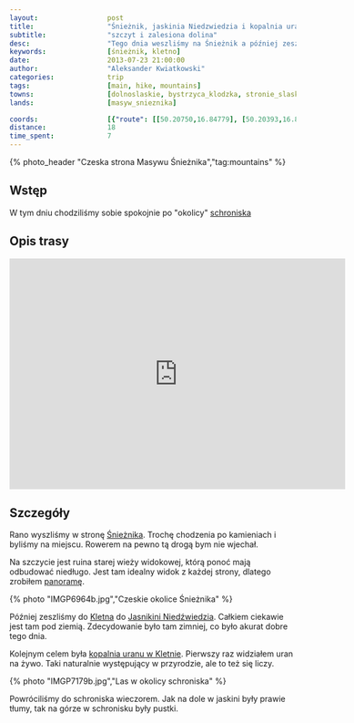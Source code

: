 ```yaml
---
layout:                 post
title:                  "Śnieżnik, jaskinia Niedzwiedzia i kopalnia uranu w Kletnie"
subtitle:               "szczyt i zalesiona dolina"
desc:                   "Tego dnia weszliśmy na Śnieżnik a później zeszliśmy zobaczyć Jaskinię Niedźwiedzia i kopalnię uranu w Kletnie."
keywords:               [śnieżnik, kletno]
date:                   2013-07-23 21:00:00
author:                 "Aleksander Kwiatkowski"
categories:             trip
tags:                   [main, hike, mountains]
towns:                  [dolnoslaskie, bystrzyca_klodzka, stronie_slaskie]
lands:                  [masyw_snieznika]

coords:                 [{"route": [[50.20750,16.84779], [50.20393,16.83775], [50.20827,16.83234], [50.23430,16.84196], [50.24204,16.85363], [50.25763,16.85869], [50.26251,16.87294]], "type": "hike"}]
distance:               18
time_spent:             7
---
```


[wiki-masyw-snieznika]:         https://pl.wikipedia.org/wiki/Masyw_%C5%9Anie%C5%BCnika
[wiki-klodzko]:                 https://pl.wikipedia.org/wiki/K%C5%82odzko
[wiki-schronisko]:              https://pl.wikipedia.org/wiki/Schronisko_PTTK_%E2%80%9ENa_%C5%9Anie%C5%BCniku%E2%80%9D
[wiki-snieznik]:                https://pl.wikipedia.org/wiki/%C5%9Anie%C5%BCnik_(g%C3%B3ra)
[wiki-niedzwiedzia]:            https://pl.wikipedia.org/wiki/Jaskinia_Nied%C5%BAwiedzia_(Sudety)
[wiki-kletno]:                  https://pl.wikipedia.org/wiki/Kletno
[wiki-kopalnia-uranu]:          https://pl.wikipedia.org/wiki/Kopaliny_(kopalnia_uranu)

[snieznik-panorama]:            http://www.panoramio.com/photo_explorer#view=photo&position=2190&with_photo_id=94019532&order=date_desc&user=4973339

{% photo_header "Czeska strona Masywu Śnieżnika","tag:mountains" %}

Wstęp
-----

W tym dniu chodziliśmy sobie spokojnie po "okolicy" [schroniska][wiki-schronisko]

Opis trasy
----------

<iframe height='405' width='590' frameborder='0' allowtransparency='true' scrolling='no' src='https://www.strava.com/activities/334988270/embed/50e8120a12039e866c3b813bcfad74997766c53b'></iframe>

Szczegóły
---------

Rano wyszliśmy w stronę [Śnieżnika][wiki-snieznik]. Trochę chodzenia po kamieniach i byliśmy na miejscu. Rowerem
na pewno tą drogą bym nie wjechał.

Na szczycie jest ruina starej wieży widokowej, którą ponoć mają odbudować niedługo.
Jest tam idealny widok z każdej strony, dlatego
zrobiłem [panoramę][snieznik-panorama].

{% photo "IMGP6964b.jpg","Czeskie okolice Śnieżnika" %}

Później zeszliśmy do [Kletna][wiki-kletno] do [Jasnikini Niedźwiedzia][wiki-niedzwiedzia]. Całkiem ciekawie
jest tam pod ziemią. Zdecydowanie było tam zimniej, co było akurat dobre tego dnia.

Kolejnym celem była [kopalnia uranu w Kletnie][wiki-kopalnia-uranu]. Pierwszy raz widziałem uran na żywo.
Taki naturalnie występujący w przyrodzie, ale to też się liczy.

{% photo "IMGP7179b.jpg","Las w okolicy schroniska" %}

Powróciliśmy do schroniska wieczorem. Jak na dole w jaskini były prawie tłumy, tak na górze
w schronisku były pustki.
